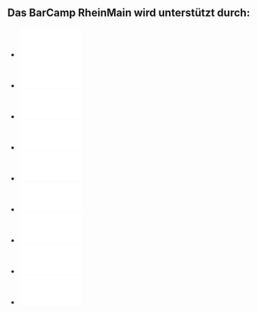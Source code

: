## Das BarCamp RheinMain wird unterstützt durch:

 * [![BARTENBACH Kreative Kooperative](./img/bartenbach.png)](http://www.bartenbach.de/)
 * [![DESIGNERDOCK - Personalberatung für Kommunikation und Marketing](./img/designerdock.png)](http://www.designerdock.de/ueber-uns/unsere-vorteile)
 * [![etecture – digital architects](./img/etecture.png)](http://www.etecture.de/)
 * [![giinco](./img/giinco.png)](http://www.giinco.de/)
 * [![Hahn Air](./img/hahnair.png)](https://www.hahnair.com/)
 * [![mediaman //](./img/mediaman.png)](http://mediaman.com/)
 * [![NAMICS](./img/namics.png)](http://www.namics.com/)
 * [![netz98 – new media gmbh](./img/netz98.png)](http://www.netz98.de/)
 * [![Scholz & Volkmer](./img/s-v.png)](http://www.s-v.de/)
